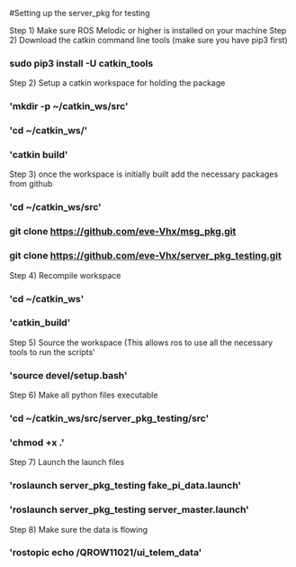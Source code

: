 #Setting up the server_pkg for testing

Step 1) Make sure ROS Melodic or higher is installed on your machine
Step 2) Download the catkin command line tools (make sure you have pip3 first)
### sudo pip3 install -U catkin_tools
Step 2) Setup a catkin workspace for holding the package
### 'mkdir -p ~/catkin_ws/src'
### 'cd ~/catkin_ws/'
### 'catkin build'
Step 3) once the workspace is initially built add the necessary packages from github
### 'cd ~/catkin_ws/src'
### git clone https://github.com/eve-Vhx/msg_pkg.git
### git clone https://github.com/eve-Vhx/server_pkg_testing.git
Step 4) Recompile workspace
### 'cd ~/catkin_ws'
### 'catkin_build'
Step 5) Source the workspace (This allows ros to use all the necessary tools to run the scripts'
### 'source devel/setup.bash'
Step 6) Make all python files executable
### 'cd ~/catkin_ws/src/server_pkg_testing/src'
### 'chmod +x .'
Step 7) Launch the launch files
### 'roslaunch server_pkg_testing fake_pi_data.launch'
### 'roslaunch server_pkg_testing server_master.launch'
Step 8) Make sure the data is flowing
### 'rostopic echo /QROW11021/ui_telem_data'

